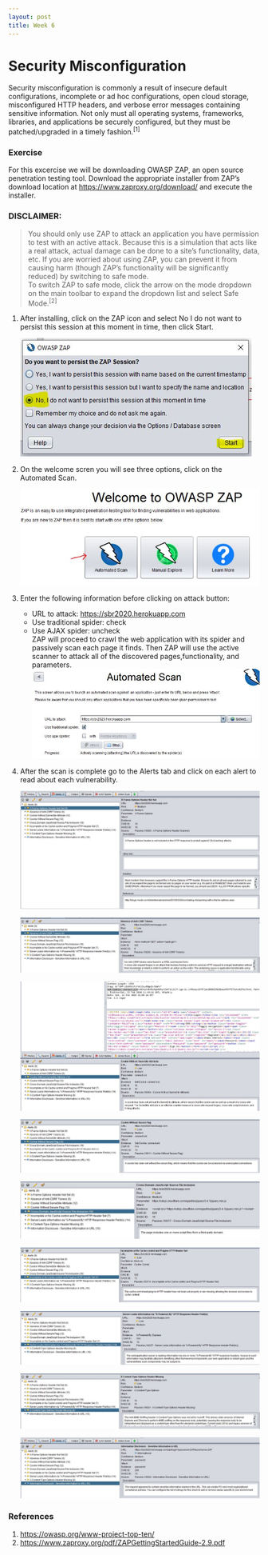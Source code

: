 ```yaml
---
layout: post
title: Week 6
---
```


# Security Misconfiguration
Security misconfiguration is commonly a result of insecure default configurations, incomplete or ad hoc configurations, open cloud storage, misconfigured HTTP headers, and verbose error messages containing sensitive information. Not only must all operating systems, frameworks, libraries, and applications be securely configured, but they must be patched/upgraded in a timely fashion.<sup>[1]</sup>

### Exercise
For this excercise we will be downloading OWASP ZAP, an open source penetration testing tool. Download the appropriate installer from ZAP’s download location at https://www.zaproxy.org/download/ and execute the installer.

### DISCLAIMER:    
> You should only use ZAP to attack an application you have permission to test with an active attack. Because this is a simulation that acts like a real attack, actual damage can be done to a site’s functionality, data, etc. If you are worried about using ZAP, you can prevent it from causing harm (though ZAP’s functionality will be significantly reduced) by switching to safe mode.     
> To switch ZAP to safe mode, click the arrow on the mode dropdown on the main toolbar to expand the dropdown list and select Safe Mode.<sup>[2]</sup>

1. After installing, click on the ZAP icon and select No I do not want to persist this session at this moment in time, then click Start.

   ![ZAP Start](/images/Start.JPG)

2. On the welcome scren you will see three options, click on the Automated Scan. 

   ![ZAP Start](/images/Welcome.JPG)
   
3. Enter the following information before clicking on attack button: 
    - URL to attack: https://sbr2020.herokuapp.com
    - Use traditional spider: check 
    - Use AJAX spider: uncheck   
ZAP will proceed to crawl the web application with its spider and passively scan each page it finds. Then ZAP will use the active    scanner to attack all of the discovered pages,functionality, and parameters.
    ![Zap Automated Scan](/images/Scan.JPG) 
    
 4. After the scan is complete go to the Alerts tab and click on each alert to read about each vulnerability. 
 
    ![Zap Alert 1](/images/Xframe.JPG) 
    
    ![Zap Alert 2](/images/Tokens.JPG) 
    
    ![Zap Alert 3](/images/cookie.JPG)
    
    ![Zap Alert 4](/images/encrypt.JPG)
    
    ![Zap Alert 5](/images/crossDomain.JPG)
    
    ![Zap Alert 6](/images/no-Cache.JPG)
    
    ![Zap Alert 7](/images/Leak.JPG)
    
    ![Zap Alert 8](/images/Sniffing.JPG)
    
    ![Zap Alert 9](/images/Information.JPG) 
    
    

### References
1. https://owasp.org/www-project-top-ten/  
2. https://www.zaproxy.org/pdf/ZAPGettingStartedGuide-2.9.pdf
